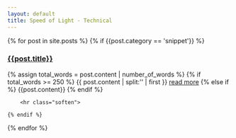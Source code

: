 ```yaml
---
layout: default
title: Speed of Light - Technical
---
```


<div>
{% for post in site.posts %}
	{% if {{post.category == 'snippet'}} %}
		<h3><a href="{{post.url}}">{{post.title}}</a></h3>
		<p>
			{% assign total_words = post.content | number_of_words %}
			{% if total_words >= 250 %} 
			    {{ post.content | split:'<!-- read more -->' | first }}
    			<a href="{{ post.url }}">read more</a>
			{% else if %}
				{{post.content}}
			{% endif %}
		</p>

		<hr class="soften">

	{% endif %}
{% endfor %}
</div>